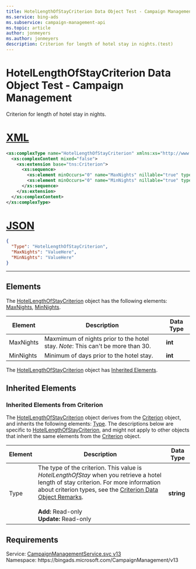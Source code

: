 ```yaml
---
title: HotelLengthOfStayCriterion Data Object Test - Campaign Management
ms.service: bing-ads
ms.subservice: campaign-management-api
ms.topic: article
author: jonmeyers
ms.author: jonmeyers
description: Criterion for length of hotel stay in nights.(test)
---
```

# HotelLengthOfStayCriterion Data Object Test - Campaign Management
Criterion for length of hotel stay in nights.

# [XML](#tab/xml)

```xml
<xs:complexType name="HotelLengthOfStayCriterion" xmlns:xs="http://www.w3.org/2001/XMLSchema">
  <xs:complexContent mixed="false">
    <xs:extension base="tns:Criterion">
      <xs:sequence>
        <xs:element minOccurs="0" name="MaxNights" nillable="true" type="xs:int" />
        <xs:element minOccurs="0" name="MinNights" nillable="true" type="xs:int" />
      </xs:sequence>
    </xs:extension>
  </xs:complexContent>
</xs:complexType>
```

# [JSON](#tab/json)

```json
{
  "Type": "HotelLengthOfStayCriterion",
  "MaxNights": "ValueHere",
  "MinNights": "ValueHere"
}
```

-----

## <a name="elements"></a>Elements

The [HotelLengthOfStayCriterion](hotellengthofstaycriterion.md) object has the following elements: [MaxNights](#maxnights), [MinNights](#minnights).

|Element|Description|Data Type|
|-----------|---------------|-------------|
|<a name="maxnights"></a>MaxNights|Maxmimum of nights prior to the hotel stay. *Note*: This can't be more than 30.|**int**|
|<a name="minnights"></a>MinNights|Minimum of days prior to the hotel stay. |**int**|

The [HotelLengthOfStayCriterion](hotellengthofstaycriterion.md) object has [Inherited Elements](#inheritedelements).

## <a name="inheritedelements"></a>Inherited Elements

### <a name="inheritedelementscriterion"></a>Inherited Elements from Criterion
The [HotelLengthOfStayCriterion](hotellengthofstaycriterion.md) object derives from the [Criterion](criterion.md) object, and inherits the following elements: [Type](#type). The descriptions below are specific to [HotelLengthOfStayCriterion](hotellengthofstaycriterion.md), and might not apply to other objects that inherit the same elements from the [Criterion](criterion.md) object.  

|Element|Description|Data Type|
|-----------|---------------|-------------|
|<a name="type"></a>Type|The type of the criterion. This value is *HotelLengthOfStay* when you retrieve a hotel length of stay criterion. For more information about criterion types, see the [Criterion Data Object Remarks](criterion.md#remarks).<br/><br/>**Add:** Read-only<br/>**Update:** Read-only|**string**|

## Requirements
Service: [CampaignManagementService.svc v13](https://campaign.api.bingads.microsoft.com/Api/Advertiser/CampaignManagement/v13/CampaignManagementService.svc)  
Namespace: https\://bingads.microsoft.com/CampaignManagement/v13  

